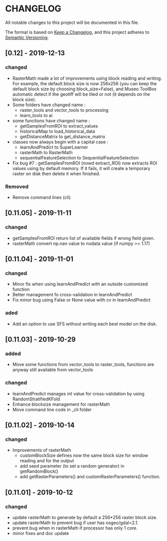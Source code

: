 # CHANGELOG

All notable changes to this project will be documented in this file.

The format is based on [Keep a Changelog](https://keepachangelog.com/en/1.0.0/),
and this project adheres to [Semantic Versioning](https://semver.org/spec/v2.0.0.html).

## [0.12] - 2019-12-13
### changed
- RasterMath made a lot of improvements using block reading and writing. For example, the default block size is now 256x256 (you can keep the default block size by choosing block_size=False), and Museo ToolBox automatic detect if the geotiff will be tiled or not (it depends on the block size).
- Some folders have changed name :
	- raster_tools and vector_tools to processing
	- learn_tools to ai
- some functions have changed name : 
	- getSamplesFromROI to extract_values
	- historicalMap to load_historical_data
	- getDistanceMatrix to get_distance_matrix
- classes now always begin with a capital case : 
    - learnAndPredict to SuperLearner
    - rasterMath to RasterMath
    - sequentialFeatureSelection to SequentialFeatureSelection 
- Fix bug #7 : getSamplesFromROI (nowd extract_ROI) now extracts ROI values using by default memory. If it fails, it will create a temporary raster on disk then delete it when finished. 
### Removed
- Remove command lines (cli)

## [0.11.05] - 2019-11-11	
### changed
- getSamplesFromROI return list of available fields if wrong field given.
- rasterMath convert np.nan value to nodata value (if numpy >= 1.17)

## [0.11.04] - 2019-11-01
### changed
- Minor fix when using learnAndPredict with an outside customized function
- Better management fo cross-validation in learnAndPredict
- Fix minor bug using False or None value with cv in learnAndPredict
### aded
- Add an option to use SFS without writing each best model on the disk.

## [0.11.03] - 2019-10-29
### added
- Move some functions from vector_tools to raster_tools, functions are anyway still available from vector_tools
### changed
- learnAndPredict manages int value for cross-validation by using RandomStratifiedKFold
- Enhance blocksize management for rasterMath
- Move command line code in _cli folder

## [0.11.02] - 2019-10-14
### changed
- Improvements of rasterMath
	- customBlockSize defines now the same block size for window reading and for the output
	- add seed parameter (to set a random generator) in getRandomBlock()
	- add getRasterParameters() and customRasterParameters() function.

## [0.11.01] - 2019-10-12
### changed
- update rasterMath to generate by default a 256*256 raster block size.
- update rasterMath to prevent bug if user has osgeo/gdal<2.1.
- prevent bug when in rasterMath if processor has only 1 core.
- minor fixes and doc update
